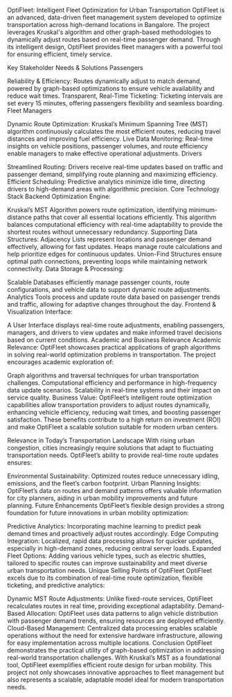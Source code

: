 OptiFleet: Intelligent Fleet Optimization for Urban Transportation
OptiFleet is an advanced, data-driven fleet management system developed to optimize transportation across high-demand locations in Bangalore. The project leverages Kruskal's algorithm and other graph-based methodologies to dynamically adjust routes based on real-time passenger demand. Through its intelligent design, OptiFleet provides fleet managers with a powerful tool for ensuring efficient, timely service.

Key Stakeholder Needs & Solutions
Passengers

Reliability & Efficiency: Routes dynamically adjust to match demand, powered by graph-based optimizations to ensure vehicle availability and reduce wait times.
Transparent, Real-Time Ticketing: Ticketing intervals are set every 15 minutes, offering passengers flexibility and seamless boarding.
Fleet Managers

Dynamic Route Optimization: Kruskal’s Minimum Spanning Tree (MST) algorithm continuously calculates the most efficient routes, reducing travel distances and improving fuel efficiency.
Live Data Monitoring: Real-time insights on vehicle positions, passenger volumes, and route efficiency enable managers to make effective operational adjustments.
Drivers

Streamlined Routing: Drivers receive real-time updates based on traffic and passenger demand, simplifying route planning and maximizing efficiency.
Efficient Scheduling: Predictive analytics minimize idle time, directing drivers to high-demand areas with algorithmic precision.
Core Technology Stack
Backend Optimization Engine:

Kruskal’s MST Algorithm powers route optimization, identifying minimum-distance paths that cover all essential locations efficiently. This algorithm balances computational efficiency with real-time adaptability to provide the shortest routes without unnecessary redundancy.
Supporting Data Structures:
Adjacency Lists represent locations and passenger demand effectively, allowing for fast updates.
Heaps manage route calculations and help prioritize edges for continuous updates.
Union-Find Structures ensure optimal path connections, preventing loops while maintaining network connectivity.
Data Storage & Processing:

Scalable Databases efficiently manage passenger counts, route configurations, and vehicle data to support dynamic route adjustments.
Analytics Tools process and update route data based on passenger trends and traffic, allowing for adaptive changes throughout the day.
Frontend & Visualization Interface:

A User Interface displays real-time route adjustments, enabling passengers, managers, and drivers to view updates and make informed travel decisions based on current conditions.
Academic and Business Relevance
Academic Relevance:
OptiFleet showcases practical applications of graph algorithms in solving real-world optimization problems in transportation. The project encourages academic exploration of:

Graph algorithms and traversal techniques for urban transportation challenges.
Computational efficiency and performance in high-frequency data update scenarios.
Scalability in real-time systems and their impact on service quality.
Business Value:
OptiFleet’s intelligent route optimization capabilities allow transportation providers to adjust routes dynamically, enhancing vehicle efficiency, reducing wait times, and boosting passenger satisfaction. These benefits contribute to a high return on investment (ROI) and make OptiFleet a scalable solution suitable for modern urban centers.

Relevance in Today’s Transportation Landscape
With rising urban congestion, cities increasingly require solutions that adapt to fluctuating transportation needs. OptiFleet’s ability to provide real-time route updates ensures:

Environmental Sustainability: Optimized routes reduce unnecessary idling, emissions, and the fleet’s carbon footprint.
Urban Planning Insights: OptiFleet’s data on routes and demand patterns offers valuable information for city planners, aiding in urban mobility improvements and future planning.
Future Enhancements
OptiFleet’s flexible design provides a strong foundation for future innovations in urban mobility optimization:

Predictive Analytics: Incorporating machine learning to predict peak demand times and proactively adjust routes accordingly.
Edge Computing Integration: Localized, rapid data processing allows for quicker updates, especially in high-demand zones, reducing central server loads.
Expanded Fleet Options: Adding various vehicle types, such as electric shuttles, tailored to specific routes can improve sustainability and meet diverse urban transportation needs.
Unique Selling Points of OptiFleet
OptiFleet excels due to its combination of real-time route optimization, flexible ticketing, and predictive analytics:

Dynamic MST Route Adjustments: Unlike fixed-route services, OptiFleet recalculates routes in real time, providing exceptional adaptability.
Demand-Based Allocation: OptiFleet uses data patterns to align vehicle distribution with passenger demand trends, ensuring resources are deployed efficiently.
Cloud-Based Management: Centralized data processing enables scalable operations without the need for extensive hardware infrastructure, allowing for easy implementation across multiple locations.
Conclusion
OptiFleet demonstrates the practical utility of graph-based optimization in addressing real-world transportation challenges. With Kruskal’s MST as a foundational tool, OptiFleet exemplifies efficient route design for urban mobility. This project not only showcases innovative approaches to fleet management but also represents a scalable, adaptable model ideal for modern transportation needs.
